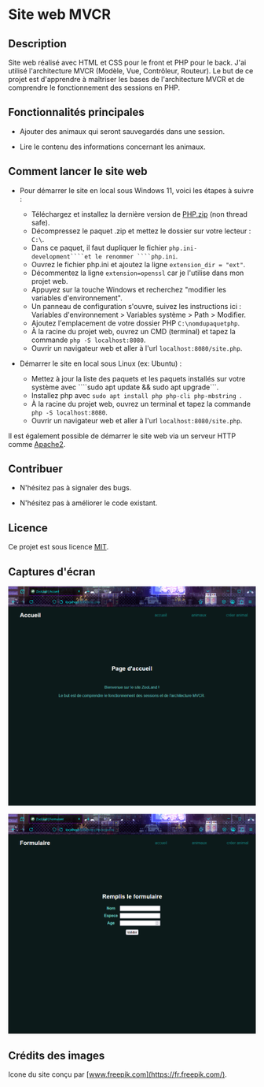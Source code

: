 # Site web MVCR

## Description

Site web réalisé avec HTML et CSS pour le front et PHP pour le back. J'ai utilisé l'architecture MVCR (Modèle, Vue, Contrôleur, Routeur).
Le but de ce projet est d'apprendre à maîtriser les bases de l'architecture MVCR et de comprendre le fonctionnement des sessions en PHP.

## Fonctionnalités principales

+ Ajouter des animaux qui seront sauvegardés dans une session.

+ Lire le contenu des informations concernant les animaux.

## Comment lancer le site web

+ Pour démarrer le site en local sous Windows 11, voici les étapes à suivre :
    + Téléchargez et installez la dernière version de [PHP.zip]("https://windows.php.net/download/") (non thread safe).
    + Décompressez le paquet .zip et mettez le dossier sur votre lecteur : ```C:\```.
    + Dans ce paquet, il faut dupliquer le fichier ```php.ini-development````et le renommer ````php.ini```.
    + Ouvrez le fichier php.ini et ajoutez la ligne ```extension_dir = "ext"```.
    + Décommentez la ligne ```extension=openssl``` car je l'utilise dans mon projet web.
    + Appuyez sur la touche Windows et recherchez "modifier les variables d'environnement".
    + Un panneau de configuration s'ouvre, suivez les instructions ici : Variables d'environnement > Variables système > Path > Modifier.
    + Ajoutez l'emplacement de votre dossier PHP ```C:\nomdupaquetphp```.
    + À la racine du projet web, ouvrez un CMD (terminal) et tapez la commande ```php -S localhost:8080```.
    + Ouvrir un navigateur web et aller à l'url ```localhost:8080/site.php```.

+ Démarrer le site en local sous Linux (ex: Ubuntu) :
    + Mettez à jour la liste des paquets et les paquets installés sur votre système avec ````sudo apt update && sudo apt upgrade```.
    + Installez php avec ```sudo apt install php php-cli php-mbstring ```.
    + À la racine du projet web, ouvrez un terminal et tapez la commande ```php -S localhost:8080```.
    + Ouvrir un navigateur web et aller à l'url ```localhost:8080/site.php```.

Il est également possible de démarrer le site web via un serveur HTTP comme [Apache2]("https://httpd.apache.org/docs/").

## Contribuer

+ N'hésitez pas à signaler des bugs.

+ N'hésitez pas à améliorer le code existant.

## Licence

Ce projet est sous licence [MIT]("./LICENSE.md").

## Captures d'écran

![accueil](./screenshots/accueil.png)

![formulaire](./screenshots/formulaire.png)

## Crédits des images

Icone du site conçu par [www.freepik.com](https://fr.freepik.com/).

